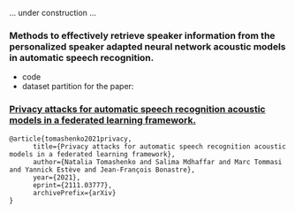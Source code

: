 ... under construction ...


### Methods to effectively retrieve speaker information from the personalized speaker adapted neural network acoustic models in automatic speech recognition.

- code
- dataset partition 
for the paper:

### [Privacy attacks for automatic speech recognition acoustic models in a federated learning framework.](https://arxiv.org/abs/2111.03777)

```
@article{tomashenko2021privacy,
      title={Privacy attacks for automatic speech recognition acoustic models in a federated learning framework}, 
      author={Natalia Tomashenko and Salima Mdhaffar and Marc Tommasi and Yannick Estève and Jean-François Bonastre},
      year={2021},
      eprint={2111.03777},
      archivePrefix={arXiv}
}
```
